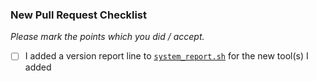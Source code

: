 ### New Pull Request Checklist

*Please mark the points which you did / accept.*

- [ ] I added a version report line to [`system_report.sh`](/system_report.sh) for the new tool(s) I added
